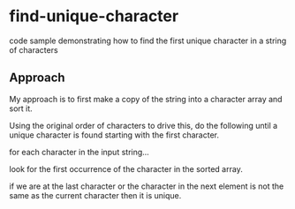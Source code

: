 # find-unique-character
code sample demonstrating how to find the first unique character in a string of characters

## Approach

My approach is to first make a copy of the string into a character array and sort it.

Using the original order of characters to drive this,  do the following until a unique character is found starting with
the first character.

for each character in the input string...

look for the first occurrence of the character in the sorted array.

if we are at the last character or the character in the next element is not the same as the current character then it is 
unique.

